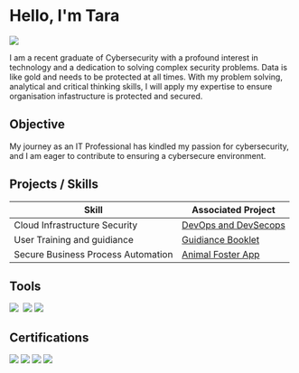 # Hello, I'm Tara
<a href="https://linkedin.com/omotarakudehinbu/"><img src="https://img.shields.io/badge/-LinkedIn-0072b1?&style=for-the-badge&logo=linkedin&logoColor=white" /></a>

I am a recent graduate of Cybersecurity with a profound interest in technology and a dedication to solving complex security problems. Data is like gold and needs to be protected at all times. With my problem solving, analytical and critical thinking skills, I will apply my expertise to ensure organisation infastructure is protected and secured. 

## Objective

My journey as an IT Professional has kindled my passion for cybersecurity, and I am eager to contribute to ensuring a cybersecure environment.

## Projects / Skills

| Skill                                         | Associated Project         |
|-----------------------------------------------|----------------------------|
| Cloud Infrastructure Security          | <a href="https://github.com/DevTaraKuds/csn-bootcamp">DevOps and DevSecops</a>|
| User Training and guidiance          | <a href="https://www.canva.com/design/DAGPne49XGM/dKQx1hNLxOEt_ivuZU7cxg/edit?utm_content=DAGPne49XGM&utm_campaign=designshare&utm_medium=link2&utm_source=sharebutton">Guidiance Booklet</a>|
| Secure Business Process Automation | <a href="https://youtu.be/jfKaUNXIBL8">Animal Foster App</a>|


## Tools
<div>
    <img src="https://img.shields.io/badge/-Wireshark-1679A7?&style=for-the-badge&logo=Wireshark&logoColor=white" />
    <img scr= "https://img.shields.io/badge/Microsoft-Publication-blue?logo=microsoft&logoColor=white" />
     <img src="https://img.shields.io/badge/-Microsoft_Defender_for_Endpoint-00A4EF?&style=for-the-badge&logo=Microsoft&logoColor=white" />
    <img src="https://img.shields.io/badge/AWS-0078D4?style=for-the-badge&logo=amazon-aws&logoColor=white"  />
</div>

## Certifications

<div>
<img src="https://img.shields.io/badge/Microsoft_Certified-Identity_and_Access_Administrator-0078D4?logo=microsoft&logoColor=white)" />
<img src="https://img.shields.io/badge/Microsoft_Certified-Enterprise_Administrator_Expert-0078D4?logo=microsoft&logoColor=white" />
<img src="https://img.shields.io/badge/Microsoft_Certified-Teams_Administrator_Associate-0078D4?logo=microsoft&logoColor=white" />
<img src="https://img.shields.io/badge/Microsoft_Certified-Azure_Fundamentals-0078D4?logo=microsoft&logoColor=white" />

</div>
